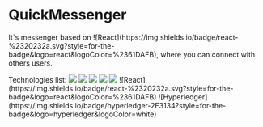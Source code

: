 <h1>QuickMessenger</h1>
<p>It`s messenger based on ![React](https://img.shields.io/badge/react-%2320232a.svg?style=for-the-badge&logo=react&logoColor=%2361DAFB), where you can connect with others users.</p>
<span>Technologies list:</span> <img src="https://img.shields.io/badge/-recoil-green" /> <img src="https://img.shields.io/badge/React_Router-CA4245?style=for-the-badge&logo=react-router&logoColor=white
" /> <img src="https://img.shields.io/badge/-react--breakpoints-green" /> <img src="https://img.shields.io/badge/-react--icons-green" /> <img src="https://img.shields.io/badge/-tailwindcss-blue" />
![React](https://img.shields.io/badge/react-%2320232a.svg?style=for-the-badge&logo=react&logoColor=%2361DAFB)
![Hyperledger](https://img.shields.io/badge/hyperledger-2F3134?style=for-the-badge&logo=hyperledger&logoColor=white)
